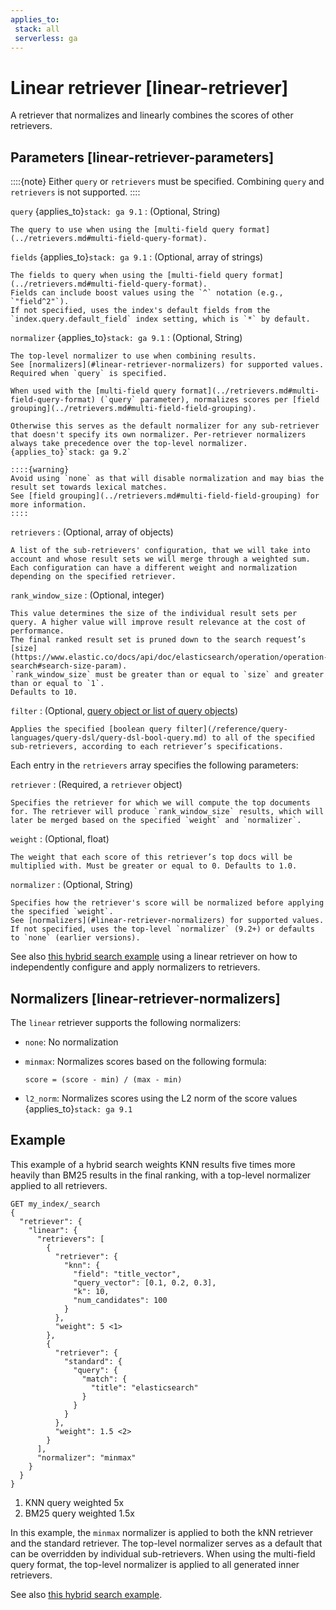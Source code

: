 ```yaml
---
applies_to:
 stack: all
 serverless: ga
---
```


# Linear retriever [linear-retriever]

A retriever that normalizes and linearly combines the scores of other retrievers.


## Parameters [linear-retriever-parameters]

::::{note}
Either `query` or `retrievers` must be specified.
Combining `query` and `retrievers` is not supported.
::::

`query` {applies_to}`stack: ga 9.1`
:   (Optional, String)

    The query to use when using the [multi-field query format](../retrievers.md#multi-field-query-format).

`fields` {applies_to}`stack: ga 9.1`
:   (Optional, array of strings)

    The fields to query when using the [multi-field query format](../retrievers.md#multi-field-query-format).
    Fields can include boost values using the `^` notation (e.g., `"field^2"`).
    If not specified, uses the index's default fields from the `index.query.default_field` index setting, which is `*` by default.

`normalizer` {applies_to}`stack: ga 9.1`
:   (Optional, String)

    The top-level normalizer to use when combining results.
    See [normalizers](#linear-retriever-normalizers) for supported values.
    Required when `query` is specified.
    
    When used with the [multi-field query format](../retrievers.md#multi-field-query-format) (`query` parameter), normalizes scores per [field grouping](../retrievers.md#multi-field-field-grouping).

    Otherwise this serves as the default normalizer for any sub-retriever that doesn't specify its own normalizer. Per-retriever normalizers always take precedence over the top-level normalizer. {applies_to}`stack: ga 9.2`

    ::::{warning}
    Avoid using `none` as that will disable normalization and may bias the result set towards lexical matches.
    See [field grouping](../retrievers.md#multi-field-field-grouping) for more information.
    ::::

`retrievers`
:   (Optional, array of objects)

    A list of the sub-retrievers' configuration, that we will take into account and whose result sets we will merge through a weighted sum.
    Each configuration can have a different weight and normalization depending on the specified retriever.

`rank_window_size`
:   (Optional, integer)

    This value determines the size of the individual result sets per query. A higher value will improve result relevance at the cost of performance.
    The final ranked result set is pruned down to the search request’s [size](https://www.elastic.co/docs/api/doc/elasticsearch/operation/operation-search#search-size-param).
    `rank_window_size` must be greater than or equal to `size` and greater than or equal to `1`.
    Defaults to 10.

`filter`
:   (Optional, [query object or list of query objects](/reference/query-languages/querydsl.md))

    Applies the specified [boolean query filter](/reference/query-languages/query-dsl/query-dsl-bool-query.md) to all of the specified sub-retrievers, according to each retriever’s specifications.

Each entry in the `retrievers` array specifies the following parameters:

`retriever`
:   (Required, a `retriever` object)

    Specifies the retriever for which we will compute the top documents for. The retriever will produce `rank_window_size` results, which will later be merged based on the specified `weight` and `normalizer`.

`weight`
:   (Optional, float)

    The weight that each score of this retriever’s top docs will be multiplied with. Must be greater or equal to 0. Defaults to 1.0.

`normalizer`
:   (Optional, String)

    Specifies how the retriever's score will be normalized before applying the specified `weight`.
    See [normalizers](#linear-retriever-normalizers) for supported values.
    If not specified, uses the top-level `normalizer` (9.2+) or defaults to `none` (earlier versions).

See also [this hybrid search example](retrievers-examples.md#retrievers-examples-linear-retriever) using a linear retriever on how to independently configure and apply normalizers to retrievers.

## Normalizers [linear-retriever-normalizers]

The `linear` retriever supports the following normalizers:

* `none`: No normalization
* `minmax`: Normalizes scores based on the following formula:

    ```
    score = (score - min) / (max - min)
    ```
* `l2_norm`: Normalizes scores using the L2 norm of the score values {applies_to}`stack: ga 9.1`

## Example

This example of a hybrid search weights KNN results five times more heavily than BM25 results in the final ranking, with a top-level normalizer applied to all retrievers.

```console
GET my_index/_search
{
  "retriever": {
    "linear": {
      "retrievers": [
        {
          "retriever": {
            "knn": {
              "field": "title_vector",
              "query_vector": [0.1, 0.2, 0.3],
              "k": 10,
              "num_candidates": 100
            }
          },
          "weight": 5 <1> 
        },
        {
          "retriever": {
            "standard": {
              "query": {
                "match": {
                  "title": "elasticsearch"
                }
              }
            }
          },
          "weight": 1.5 <2> 
        }
      ],
      "normalizer": "minmax"
    }
  }
}
```

1. KNN query weighted 5x
2. BM25 query weighted 1.5x

In this example, the `minmax` normalizer is applied to both the kNN retriever and the standard retriever. The top-level normalizer serves as a default that can be overridden by individual sub-retrievers. When using the multi-field query format, the top-level normalizer is applied to all generated inner retrievers.

See also [this hybrid search example](retrievers-examples.md#retrievers-examples-linear-retriever).
